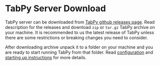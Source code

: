 # TabPy Server Download

TabPy server can be downloaded from
[TabPy github releases page](https://github.com/tableau/TabPy/releases).
Read description for the releases and download `zip` or `tar.gz`
TabPy archive on your machine. It is recommended to us the latest release
of TabPy unless there are some restrictions or breaking changes you need to
consider.

After downloading archive unpack it to a folder on your machine and you are
ready to start running TabPy from that folder. Read
[configuration](server-config.md) and [starting up instructions](server-startup.md)
for more details.
